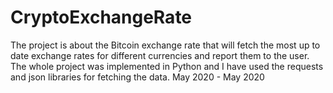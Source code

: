 # CryptoExchangeRate
The project is about the Bitcoin exchange rate that will fetch the most up to date exchange rates for different currencies and report them to the user.
The whole project was implemented in Python and I have used the requests and json libraries for fetching the data.
May 2020 - May 2020
